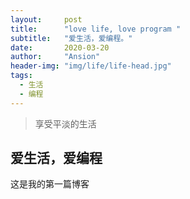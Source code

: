 ```yaml
---
layout:     post
title:      "love life, love program "
subtitle:   "爱生活，爱编程。"
date:       2020-03-20
author:     "Ansion"
header-img: "img/life/life-head.jpg"
tags:
  - 生活
  - 编程
---
```



> 享受平淡的生活


## 爱生活，爱编程

  这是我的第一篇博客